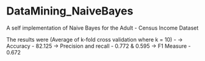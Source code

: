 # DataMining_NaiveBayes
A self implementation of Naive Bayes for the Adult - Census Income Dataset


The results were (Average of k-fold cross validation where k = 10) -
-> Accuracy - 82.125
-> Precision and recall - 0.772 & 0.595
-> F1 Measure - 0.672
